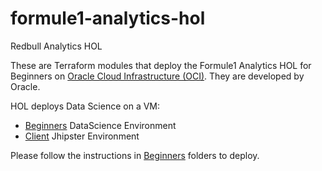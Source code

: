 # formule1-analytics-hol
Redbull Analytics HOL 

These are Terraform modules that deploy the Formule1 Analytics HOL for Beginners on [Oracle Cloud Infrastructure (OCI)](https://cloud.oracle.com/en_US/cloud-infrastructure). They are developed by Oracle.

HOL deploys Data Science on a VM:
* [Beginners](beginners) DataScience Environment
* [Client](client) Jhipster Environment


Please follow the instructions in [Beginners](beginners)  folders to deploy.

